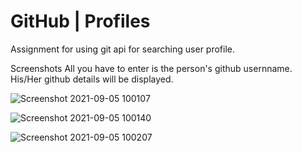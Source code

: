 # GitHub | Profiles

Assignment for using git api for searching user profile.

Screenshots
All you have to enter is the person's github usernname. His/Her github details will be displayed.

![Screenshot 2021-09-05 100107](https://user-images.githubusercontent.com/68777795/132115127-b7f107b3-7df4-4f20-a377-52cf9ed54cfc.jpg)

![Screenshot 2021-09-05 100140](https://user-images.githubusercontent.com/68777795/132115136-ba2a14e6-6d90-421d-aeec-020b3d85bb97.jpg)

![Screenshot 2021-09-05 100207](https://user-images.githubusercontent.com/68777795/132115111-50364a34-afce-4220-94ba-26bdc04a074e.jpg)

